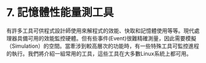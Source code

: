 # 7. 記憶體性能量測工具

有許多工具可供程式設計師使用來解程式的效能、快取和記憶體使用等等。現代處理器具備可用的效能監控硬體。但有些事件(Event)很難精確測量，因此需要模擬（Simulation）的空間。當牽涉到較高層次的功能時，有一些特殊工具可監控進程的執行。我們將介紹一組常用的工具，這些工具在大多數Linux系統上都可用。